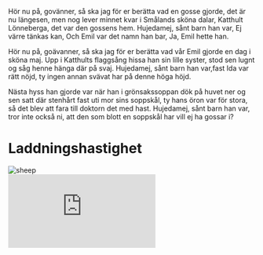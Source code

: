 <p class="old-fashioned">
    Hör nu på, govänner, så ska jag för er berätta vad en gosse gjorde, det är nu längesen, men nog lever minnet kvar i Smålands sköna dalar, Katthult Lönneberga, det var den gossens hem. Hujedamej, sånt barn han var, Ej värre tänkas kan, Och Emil var det namn han bar, Ja, Emil hette han.
</p>

<p class="modern">
    Hör nu på, goävanner, så ska jag för er berätta vad vår Emil gjorde en dag i sköna maj. Upp i Katthults flaggsång hissa han sin lille syster, stod sen lugnt og såg henne hänga där på svaj. Hujedamej, sånt barn han var,fast Ida var rätt nöjd, ty ingen annan svävat har på denne höga höjd.
</p>

<p class="worst-ever">
    Nästa hyss han gjorde var när han i grönsakssoppan dök på huvet ner og sen satt där stenhårt fast uti mor sins soppskål, ty hans öron var för stora, så det blev att fara till doktorn det med hast. Hujedamej, sånt barn han var, tror inte också ni, att den som blott en soppskål har vill ej ha gossar i?
</p>

<!-- C-Image
=========
<img src="%base_url%/image/movement.jpg?f=colorize,100,0,0,0">
<img src="%base_url%/image/movement.jpg?f=negate">
<img src="%base_url%/image/movement.jpg?f=edgedetect"> -->

Laddningshastighet
========================

<!-- <img src="%base_url%/image/movement.jpg">
<img src="%base_url%/image/movement.png"> -->

<picture>
    <source media="(min-width: 1068px)" srcset="%base_url%/image/sheep.jpg">
    <source media="(min-width: 376px)" srcset="%base_url%/image/sheep.jpg?w=300">
    <img src="%base_url%/image/sheep.jpg?w=200" alt="sheep">
</picture>

<div class="embed-container">
    <iframe src="https://www.youtube.com/embed/gCwjLPBqpa0" frameborder="0" allowfullscreen></iframe>
</div>